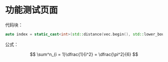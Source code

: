 # 功能测试页面

代码块：

```cpp
auto index = static_cast<int>(std::distance(vec.begin(), std::lower_bound(vec.begin(), vec.end(), val));
```

公式：

$$
\sum^n_{i = 1}\dfrac{1}{i^2} = \dfrac{\pi^2}{6}
$$
